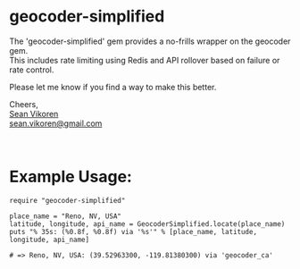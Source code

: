 geocoder-simplified
===================

The 'geocoder-simplified' gem provides a no-frills wrapper on the geocoder gem.  
This includes rate limiting using Redis and API rollover based on failure or rate control.  

Please let me know if you find a way to make this better.

Cheers,  
[Sean Vikoren](http://vikoren.com)  
<sean.vikoren@gmail.com>

<br />

Example Usage:
==============

	require "geocoder-simplified"

	place_name = "Reno, NV, USA"
	latitude, longitude, api_name = GeocoderSimplified.locate(place_name)
	puts "% 35s: (%0.8f, %0.8f) via '%s'" % [place_name, latitude, longitude, api_name]

	# => Reno, NV, USA: (39.52963300, -119.81380300) via 'geocoder_ca'












